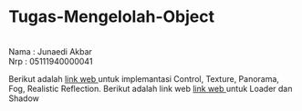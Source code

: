 # Tugas-Mengelolah-Object

<br>
Nama : Junaedi Akbar <br>
Nrp  : 05111940000041

Berikut adalah <a href="https://cg2021a.github.io/tugas-1-junaediakbar/Tugas-Mengelolah-Object"> link web </a>
untuk implemantasi Control, Texture, Panorama, Fog, Realistic Reflection.
Berikut adalah link web
<a href="https://cg2021a.github.io/tugas-1-junaediakbar/Tugas-Mengelolah-Object/index-1.html"> link web </a> untuk Loader dan Shadow
